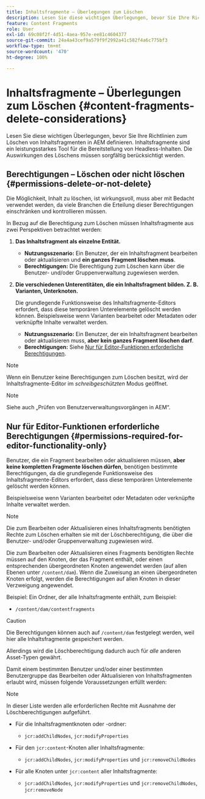 ```yaml
---
title: Inhaltsfragmente – Überlegungen zum Löschen
description: Lesen Sie diese wichtigen Überlegungen, bevor Sie Ihre Richtlinien zum Löschen von Inhaltsfragmenten in AEM definieren. Inhaltsfragmente sind ein leistungsstarkes Tool für die Bereitstellung von Headless-Inhalten. Die Auswirkungen des Löschens müssen sorgfältig berücksichtigt werden.
feature: Content Fragments
role: User
exl-id: 69c08f2f-4d51-4aea-957e-ee81c4604377
source-git-commit: 24a4a43cef9a579f9f2992a41c582f4a6c775bf3
workflow-type: tm+mt
source-wordcount: '470'
ht-degree: 100%

---
```


# Inhaltsfragmente – Überlegungen zum Löschen {#content-fragments-delete-considerations}

Lesen Sie diese wichtigen Überlegungen, bevor Sie Ihre Richtlinien zum Löschen von Inhaltsfragmenten in AEM definieren. Inhaltsfragmente sind ein leistungsstarkes Tool für die Bereitstellung von Headless-Inhalten. Die Auswirkungen des Löschens müssen sorgfältig berücksichtigt werden.

## Berechtigungen – Löschen oder nicht löschen {#permissions-delete-or-not-delete}

Die Möglichkeit, Inhalt zu löschen, ist wirkungsvoll, muss aber mit Bedacht verwendet werden, da viele Branchen die Erteilung dieser Berechtigungen einschränken und kontrollieren müssen.

In Bezug auf die Berechtigung zum Löschen müssen Inhaltsfragmente aus zwei Perspektiven betrachtet werden:

1. **Das Inhaltsfragment als einzelne Entität.**

   * **Nutzungsszenario:** Ein Benutzer, der ein Inhaltsfragment bearbeiten oder aktualisieren und **ein ganzes Fragment löschen muss**.
   * **Berechtigungen:** Die Berechtigung zum Löschen kann über die Benutzer- und/oder Gruppenverwaltung zugewiesen werden. <!-- The [Delete](/help/sites-administering/security.md#actions) permission can be [assigned through User and/or Group Management](/help/sites-administering/security.md#managing-permissions). -->

2. **Die verschiedenen Unterentitäten, die ein Inhaltsfragment bilden. Z. B. Varianten, Unterknoten.**

   Die grundlegende Funktionsweise des Inhaltsfragmente-Editors erfordert, dass diese temporären Unterelemente gelöscht werden können. Beispielsweise wenn Varianten bearbeitet oder Metadaten oder verknüpfte Inhalte verwaltet werden.

   * **Nutzungsszenario:** Ein Benutzer, der ein Inhaltsfragment bearbeiten oder aktualisieren muss, **aber kein ganzes Fragment löschen darf**.
   * **Berechtigungen:** Siehe [Nur für Editor-Funktionen erforderliche Berechtigungen](#permissions-required-for-editor-functionality-only).

>[!NOTE]
>
>Wenn ein Benutzer keine Berechtigungen zum Löschen besitzt, wird der Inhaltsfragmente-Editor im *schreibgeschützten* Modus geöffnet. <!-- When a user does not have any [Delete](/help/sites-administering/security.md#actions) permissions, the Content Fragment editor operates in *read-only* mode. -->

>[!NOTE]
>
>Siehe auch „Prüfen von Benutzerverwaltungsvorgängen in AEM“. <!-- See also [How to Audit User Management Operations in AEM](/help/sites-administering/audit-user-management-operations.md). -->

## Nur für Editor-Funktionen erforderliche Berechtigungen {#permissions-required-for-editor-functionality-only}

Benutzer, die ein Fragment bearbeiten oder aktualisieren müssen, **aber keine kompletten Fragmente löschen dürfen**, benötigen bestimmte Berechtigungen, da die grundlegende Funktionsweise des Inhaltsfragmente-Editors erfordert, dass diese temporären Unterelemente gelöscht werden können.

Beispielsweise wenn Varianten bearbeitet oder Metadaten oder verknüpfte Inhalte verwaltet werden.

>[!NOTE]
>
>Die zum Bearbeiten oder Aktualisieren eines Inhaltsfragments benötigten Rechte zum Löschen erhalten sie mit der Löschberechtigung, die über die Benutzer- und/oder Gruppenverwaltung zugewiesen wird. <!-- The delete permissions, required to edit/update a Content Fragment, are included in the Delete permission [assigned through User and/or Group Management](/help/sites-administering/security.md#managing-permissions). -->

Die zum Bearbeiten oder Aktualisieren eines Fragments benötigten Rechte müssen auf den Knoten, der das Fragment enthält, oder einen entsprechenden übergeordneten Knoten angewendet werden (auf allen Ebenen unter `/content/dam`). Wenn die Zuweisung an einen übergeordneten Knoten erfolgt, werden die Berechtigungen auf allen Knoten in dieser Verzweigung angewendet.

Beispiel: Ein Ordner, der alle Inhaltsfragmente enthält, zum Beispiel:

* `/content/dam/contentfragments`

>[!CAUTION]
>
>Die Berechtigungen können auch auf `/content/dam` festgelegt werden, weil hier alle Inhaltsfragmente gespeichert werden.
>
>Allerdings wird die Löschberechtigung dadurch auch für *alle* anderen Asset-Typen gewährt.

Damit einem bestimmten Benutzer und/oder einer bestimmten Benutzergruppe das Bearbeiten oder Aktualisieren von Inhaltsfragmenten erlaubt wird, müssen folgende Voraussetzungen erfüllt werden:

>[!NOTE]
>
>In dieser Liste werden alle erforderlichen Rechte mit Ausnahme der Löschberechtigungen aufgeführt.

* Für die Inhaltsfragmentknoten oder -ordner:

   * `jcr:addChildNodes`, `jcr:modifyProperties`

* Für den `jcr:content`-Knoten aller Inhaltsfragmente:

   * `jcr:addChildNodes`, `jcr:modifyProperties` und `jcr:removeChildNodes`

* Für alle Knoten unter `jcr:content` aller Inhaltsfragmente:

   * `jcr:addChildNodes`, `jcr:modifyProperties` und `jcr:removeChildNodes`, `jcr:removeNode`

<!-- There is no CRXDE Lite -->

<!--
These `remove` privileges must be [administered using Access Control Lists, within CRXDE Lite](/help/sites-administering/user-group-ac-admin.md#access-right-management). 

The `add` and `modify` privileges can also be administered in CRXDE Lite, or using the User Management console.

For example, the definition of the `remove` privileges for a group `content-authors-no-delete`:

![cf-delete-03](assets/cf-delete-03.png)
-->
